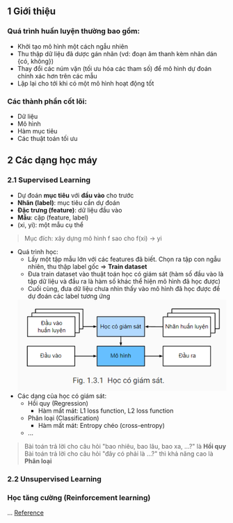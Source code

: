 <!-- TITLE 1 --> <h2>1 Giới thiệu</h2>
<!-- TITLE 2 >-----  --> <h3>Quá trình huấn luyện thường bao gồm:</h3>
- Khởi tạo mô hình một cách ngẫu nhiên
- Thu thập dữ liệu đã dược gán nhãn (vd: đoạn âm thanh kèm nhãn dán {có, không})
- Thay đổi các núm vặn (tối ưu hóa các tham số) để mô hình dự đoán chính xác hơn trên các mẫu
- Lặp lại cho tới khi có một mô hình hoạt động tốt

<!-- TITLE 2 >-----  --> <h3>Các thành phần cốt lõi:</h3>
- Dữ liệu
- Mô hình
- Hàm mục tiêu
- Các thuật toán tối ưu

<!-- TITLE 1 --> <h2>2 Các dạng học máy</h2>
<!-- TITLE 2 >-----  --> <h3>2.1 Supervised Learning</h3>
- Dự đoán <b>mục tiêu</b> với <b>đầu vào</b> cho trước
- <b>Nhãn (label)</b>: mục tiêu cần dự đoán
- <b>Đặc trưng (feature)</b>: dữ liệu đầu vào
- <b>Mẫu</b>: cặp (feature, label)
- (xi, yi): một mẫu cụ thể
> Mục đích: xây dựng mô hình f sao cho f(xi) -> yi
- Quá trình học:
    - Lấy một tập mẫu lớn với các features đã biết. Chọn ra tập con ngẫu nhiên, thu thập label gốc => <b>Train dataset</b>
    - Đưa train dataset vào thuật toán học có giám sát (hàm số đầu vào là tập dữ liệu và đầu ra là hàm số khác thể hiện mô hình đã học được)
    - Cuối cùng, đưa dữ liệu chưa nhìn thấy vào mô hình đã học được để dự đoán các label tương ứng
    <img src="/images/hoc-co-giam-sat.png" alt="image" width="500"/>
- Các dạng của học có giám sát:
    - Hồi quy (Regression)
        - Hàm mất mát: L1 loss function, L2 loss function
    - Phân loại (Classification)
        - Hàm mất mát: Entropy chéo (cross-entropy)
    - ...

> Bài toán trả lời cho câu hỏi "bao nhiêu, bao lâu, bao xa, ...?" là <b>Hồi quy</b>
> Bài toán trả lời cho câu hỏi "đây có phải là ...?" thì khả năng cao là <b>Phân loại</b>

<!-- TITLE 2 >-----  --> <h3>2.2 Unsupervised Learning</h3>
<!-- TITLE 2 >-----  --> <h3>Học tăng cường (Reinforcement learning)</h3>
...
<a href="https://d2l.aivivn.com/">Reference</a>

